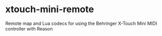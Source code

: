 # xtouch-mini-remote
Remote map and Lua codecs for using the Behringer X-Touch Mini MIDI controller with Reason
